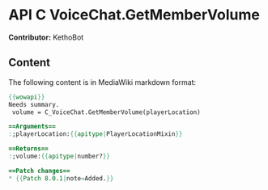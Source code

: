 # API C VoiceChat.GetMemberVolume

**Contributor:** KethoBot

## Content

The following content is in MediaWiki markdown format:

```mediawiki
{{wowapi}}
Needs summary.
 volume = C_VoiceChat.GetMemberVolume(playerLocation)

==Arguments==
:;playerLocation:{{apitype|PlayerLocationMixin}}

==Returns==
:;volume:{{apitype|number?}}

==Patch changes==
* {{Patch 8.0.1|note=Added.}}
```